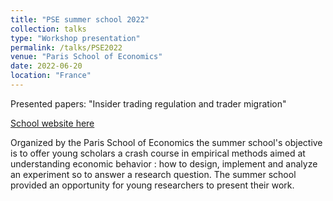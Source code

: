 ```yaml
---
title: "PSE summer school 2022"
collection: talks
type: "Workshop presentation"
permalink: /talks/PSE2022
venue: "Paris School of Economics"
date: 2022-06-20
location: "France"
---
```


Presented papers: "Insider trading regulation and trader migration"

[School website here](https://www.parisschoolofeconomics.eu/fr/formation/summer-school/)

Organized by the Paris School of Economics the summer school's objective is to offer young scholars a crash course in empirical methods aimed at understanding economic behavior : how to design, implement and analyze an experiment so to answer a research question. 
The summer school provided an opportunity for young researchers to present their work.
 
